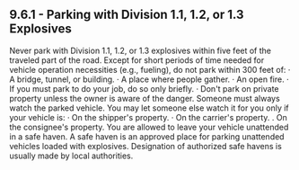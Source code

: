 ## 9.6.1 - Parking with Division 1.1, 1.2, or 1.3 Explosives
Never park with Division 1.1, 1.2, or 1.3 explosives within five feet of the traveled part of the road. Except for short periods of time needed for vehicle operation necessities (e.g., fueling), do not park within 300 feet of:
· A bridge, tunnel, or building.
· A place where people gather.
· An open fire.
· If you must park to do your job, do so only briefly.
· Don't park on private property unless the owner is aware of the danger. Someone must always watch the parked vehicle. You may let someone else watch it for you only if your vehicle is:
· On the shipper's property.
· On the carrier's property. . On the consignee's property.
You are allowed to leave your vehicle unattended in a safe haven. A safe haven is an approved place for parking unattended vehicles loaded with explosives. Designation of authorized safe havens is usually made by local authorities.